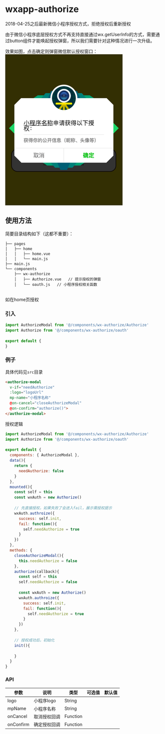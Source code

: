 # wxapp-authorize
2018-04-25之后最新微信小程序授权方式，拒绝授权后重新授权

由于微信小程序底层授权方式不再支持直接通过wx.getUserInfo的方式，需要通过button组件才能唤起授权弹窗，所以我们需要针对这种情况进行一次升级。

效果如图，点击确定则弹窗微信默认授权窗口：
![效果图](./assets/1.png)


## 使用方法
简要目录结构如下（这都不重要）：

```
├── pages
│   ├── home
│   │   ├── home.vue
│   │   └── main.js
├── main.js
└── components
    ├── wx-authorize
    │   ├── Authorize.vue   // 提示授权的弹窗
    │   └── oauth.js   // 小程序授权相关函数
    
```

如在home页授权

### 引入

```javascript
import AuthorizeModal from '@/components/wx-authorize/Authorize'
import Authorize from '@/components/wx-authorize/oauth'

export default {
}
```

### 例子
具体代码见`src`目录

```html
<authorize-modal 
  v-if="needAuthorize"
  :logo="logoUrl" 
  mp-name="小程序名称" 
  @on-cancel="closeAuthorizeModal" 
  @on-confirm="authorize()">
</authorize-modal>
```

授权逻辑
```javascript
import AuthorizeModal from '@/components/wx-authorize/Authorize'
import Authorize from '@/components/wx-authorize/oauth'

export default {
  components: { AuthorizeModal },
  data(){
    return {
      needAuthorize: false
    }
  },
  mounted(){
    const self = this
    const wxAuth = new Authorize()

    // 先直接授权，如果失败了会进入fail，展示需授权提示
    wxAuth.authroize({
      success: self.init,
      fail: function(){
        self.needAuthorize = true
      }
    })
  },
  methods: {
    closeAuthorizeModal(){
      this.needAuthorize = false
    },
    authorize(callback){
      const self = this
      self.needAuthorize = false

      const wxAuth = new Authorize()
      wxAuth.authroize({
        success: self.init,
        fail: function(){
          self.needAuthorize = true
        }
      })
    },

    // 授权成功后，初始化
    init(){

    }
  }
}
```

### API
| 参数 | 说明 | 类型 | 可选值 | 默认值 |
|---|---|---|---|---|
| logo | 小程序logo | String |   |   |
| mpName | 小程序名称 | String |   |   |
| onCancel | 取消授权回调 | Function |   |   |
| onConfirm | 确定授权回调 | Function |   |   |